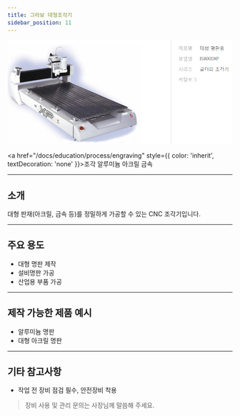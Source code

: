 ```yaml
---
title: 그라보 대형조각기
sidebar_position: 11
---
```


<div style={{textAlign:'center'}}>
  <img src="/img/machine/그라보_대형조각기.png" alt="그라보 대형조각기" style={{maxWidth:'400px', borderRadius:'8px', boxShadow:'0 2px 8px #ccc'}} />
</div>

<span className="badge badge--primary"><a href="/docs/education/process/engraving" style={{ color: 'inherit', textDecoration: 'none' }}>조각</a></span>
<span className="badge badge--info">알루미늄</span>
<span className="badge badge--info">아크릴</span>
<span className="badge badge--info">금속</span>

---

## 소개
대형 판재(아크릴, 금속 등)를 정밀하게 가공할 수 있는 CNC 조각기입니다.

---

## 주요 용도
- 대형 명판 제작
- 설비명판 가공
- 산업용 부품 가공

---

## 제작 가능한 제품 예시
- 알루미늄 명판
- 대형 아크릴 명판

---

## 기타 참고사항
- 작업 전 장비 점검 필수, 안전장비 착용

> 장비 사용 및 관리 문의는 사장님께 말씀해 주세요. 